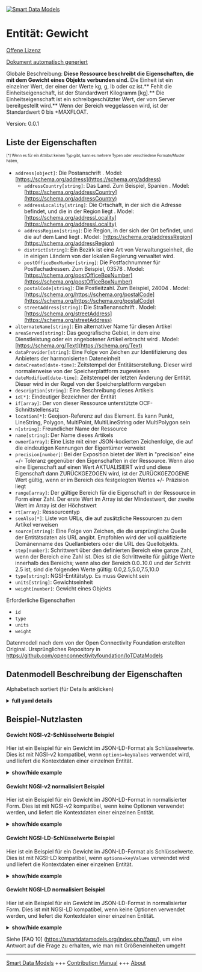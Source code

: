 <!-- 10-Header -->  
[![Smart Data Models](https://smartdatamodels.org/wp-content/uploads/2022/01/SmartDataModels_logo.png "Logo")](https://smartdatamodels.org)  
Entität: Gewicht  
================<!-- /10-Header -->  
<!-- 15-License -->  
[Offene Lizenz](https://github.com/smart-data-models//dataModel.OCF/blob/master/Weight/LICENSE.md)  
[Dokument automatisch generiert](https://docs.google.com/presentation/d/e/2PACX-1vTs-Ng5dIAwkg91oTTUdt8ua7woBXhPnwavZ0FxgR8BsAI_Ek3C5q97Nd94HS8KhP-r_quD4H0fgyt3/pub?start=false&loop=false&delayms=3000#slide=id.gb715ace035_0_60)  
<!-- /15-License -->  
<!-- 20-Description -->  
Globale Beschreibung: **Diese Ressource beschreibt die Eigenschaften, die mit dem Gewicht eines Objekts verbunden sind.** Die Einheit ist ein einzelner Wert, der einer der Werte kg, g, lb oder oz ist.** Fehlt die Einheitseigenschaft, ist der Standardwert Kilogramm [kg].** Die Einheitseigenschaft ist ein schreibgeschützter Wert, der vom Server bereitgestellt wird.** Wenn der Bereich weggelassen wird, ist der Standardwert 0 bis +MAXFLOAT.  
Version: 0.0.1  
<!-- /20-Description -->  
<!-- 30-PropertiesList -->  

## Liste der Eigenschaften  

<sup><sub>[*] Wenn es für ein Attribut keinen Typ gibt, kann es mehrere Typen oder verschiedene Formate/Muster haben</sub></sup>.  
- `address[object]`: Die Postanschrift  . Model: [https://schema.org/address](https://schema.org/address)	- `addressCountry[string]`: Das Land. Zum Beispiel, Spanien  . Model: [https://schema.org/addressCountry](https://schema.org/addressCountry)  
	- `addressLocality[string]`: Die Ortschaft, in der sich die Adresse befindet, und die in der Region liegt  . Model: [https://schema.org/addressLocality](https://schema.org/addressLocality)  
	- `addressRegion[string]`: Die Region, in der sich der Ort befindet, und die auf dem Land liegt  . Model: [https://schema.org/addressRegion](https://schema.org/addressRegion)  
	- `district[string]`: Ein Bezirk ist eine Art von Verwaltungseinheit, die in einigen Ländern von der lokalen Regierung verwaltet wird.    
	- `postOfficeBoxNumber[string]`: Die Postfachnummer für Postfachadressen. Zum Beispiel, 03578  . Model: [https://schema.org/postOfficeBoxNumber](https://schema.org/postOfficeBoxNumber)  
	- `postalCode[string]`: Die Postleitzahl. Zum Beispiel, 24004  . Model: [https://schema.org/https://schema.org/postalCode](https://schema.org/https://schema.org/postalCode)  
	- `streetAddress[string]`: Die Straßenanschrift  . Model: [https://schema.org/streetAddress](https://schema.org/streetAddress)  
- `alternateName[string]`: Ein alternativer Name für diesen Artikel  - `areaServed[string]`: Das geografische Gebiet, in dem eine Dienstleistung oder ein angebotener Artikel erbracht wird  . Model: [https://schema.org/Text](https://schema.org/Text)- `dataProvider[string]`: Eine Folge von Zeichen zur Identifizierung des Anbieters der harmonisierten Dateneinheit  - `dateCreated[date-time]`: Zeitstempel der Entitätserstellung. Dieser wird normalerweise von der Speicherplattform zugewiesen  - `dateModified[date-time]`: Zeitstempel der letzten Änderung der Entität. Dieser wird in der Regel von der Speicherplattform vergeben  - `description[string]`: Eine Beschreibung dieses Artikels  - `id[*]`: Eindeutiger Bezeichner der Entität  - `if[array]`: Der von dieser Ressource unterstützte OCF-Schnittstellensatz  - `location[*]`: Geojson-Referenz auf das Element. Es kann Punkt, LineString, Polygon, MultiPoint, MultiLineString oder MultiPolygon sein  - `n[string]`: Freundlicher Name der Ressource  - `name[string]`: Der Name dieses Artikels  - `owner[array]`: Eine Liste mit einer JSON-kodierten Zeichenfolge, die auf die eindeutigen Kennungen der Eigentümer verweist  - `precision[number]`: Bei der Exposition bietet der Wert in "precision" eine +/- Toleranz gegenüber den Eigenschaften in der Ressource. Wenn also eine Eigenschaft auf einen Wert AKTUALISIERT wird und diese Eigenschaft dann ZURÜCKGEZOGEN wird, ist der ZURÜCKGEZOGENE Wert gültig, wenn er im Bereich des festgelegten Wertes +/- Präzision liegt  - `range[array]`: Der gültige Bereich für die Eigenschaft in der Ressource in Form einer Zahl. Der erste Wert im Array ist der Mindestwert, der zweite Wert im Array ist der Höchstwert  - `rt[array]`: Ressourcentyp  - `seeAlso[*]`: Liste von URLs, die auf zusätzliche Ressourcen zu dem Artikel verweisen  - `source[string]`: Eine Folge von Zeichen, die die ursprüngliche Quelle der Entitätsdaten als URL angibt. Empfohlen wird der voll qualifizierte Domänenname des Quellanbieters oder die URL des Quellobjekts.  - `step[number]`: Schrittwert über den definierten Bereich eine ganze Zahl, wenn der Bereich eine Zahl ist.  Dies ist die Schrittweite für gültige Werte innerhalb des Bereichs; wenn also der Bereich 0.0..10.0 und der Schritt 2.5 ist, sind die folgenden Werte gültig: 0.0,2.5,5.0,7.5,10.0  - `type[string]`: NGSI-Entitätstyp. Es muss Gewicht sein  - `units[string]`: Gewichtseinheit  - `weight[number]`: Gewicht eines Objekts  <!-- /30-PropertiesList -->  
<!-- 35-RequiredProperties -->  
Erforderliche Eigenschaften  
- `id`  - `type`  - `units`  - `weight`  <!-- /35-RequiredProperties -->  
<!-- 40-RequiredProperties -->  
Datenmodell nach dem von der Open Connectivity Foundation erstellten Original. Ursprüngliches Repository in https://github.com/openconnectivityfoundation/IoTDataModels  
<!-- /40-RequiredProperties -->  
<!-- 50-DataModelHeader -->  
## Datenmodell Beschreibung der Eigenschaften  
Alphabetisch sortiert (für Details anklicken)  
<!-- /50-DataModelHeader -->  
<!-- 60-ModelYaml -->  
<details><summary><strong>full yaml details</strong></summary>    
```yaml  
Weight:    
  description: 'This Resource describes the Properties associated with weight of an object.The unit is a single value that is one of kg, g, lb or oz.If the unit Property is missing the default is kilograms [kg].The unit Property is a read-only value that is provided by the server.When range is omitted the default is 0 to +MAXFLOAT.'    
  properties:    
    address:    
      description: The mailing address    
      properties:    
        addressCountry:    
          description: 'The country. For example, Spain'    
          type: string    
          x-ngsi:    
            model: https://schema.org/addressCountry    
            type: Property    
        addressLocality:    
          description: 'The locality in which the street address is, and which is in the region'    
          type: string    
          x-ngsi:    
            model: https://schema.org/addressLocality    
            type: Property    
        addressRegion:    
          description: 'The region in which the locality is, and which is in the country'    
          type: string    
          x-ngsi:    
            model: https://schema.org/addressRegion    
            type: Property    
        district:    
          description: 'A district is a type of administrative division that, in some countries, is managed by the local government'    
          type: string    
          x-ngsi:    
            type: Property    
        postOfficeBoxNumber:    
          description: 'The post office box number for PO box addresses. For example, 03578'    
          type: string    
          x-ngsi:    
            model: https://schema.org/postOfficeBoxNumber    
            type: Property    
        postalCode:    
          description: 'The postal code. For example, 24004'    
          type: string    
          x-ngsi:    
            model: https://schema.org/https://schema.org/postalCode    
            type: Property    
        streetAddress:    
          description: The street address    
          type: string    
          x-ngsi:    
            model: https://schema.org/streetAddress    
            type: Property    
        streetNr:    
          description: Number identifying a specific property on a public street    
          type: string    
          x-ngsi:    
            type: Property    
      type: object    
      x-ngsi:    
        model: https://schema.org/address    
        type: Property    
    alternateName:    
      description: An alternative name for this item    
      type: string    
      x-ngsi:    
        type: Property    
    areaServed:    
      description: The geographic area where a service or offered item is provided    
      type: string    
      x-ngsi:    
        model: https://schema.org/Text    
        type: Property    
    dataProvider:    
      description: A sequence of characters identifying the provider of the harmonised data entity    
      type: string    
      x-ngsi:    
        type: Property    
    dateCreated:    
      description: Entity creation timestamp. This will usually be allocated by the storage platform    
      format: date-time    
      type: string    
      x-ngsi:    
        type: Property    
    dateModified:    
      description: Timestamp of the last modification of the entity. This will usually be allocated by the storage platform    
      format: date-time    
      type: string    
      x-ngsi:    
        type: Property    
    description:    
      description: A description of this item    
      type: string    
      x-ngsi:    
        type: Property    
    id:    
      anyOf:    
        - description: Identifier format of any NGSI entity    
          maxLength: 256    
          minLength: 1    
          pattern: ^[\w\-\.\{\}\$\+\*\[\]`|~^@!,:\\]+$    
          type: string    
          x-ngsi:    
            type: Property    
        - description: Identifier format of any NGSI entity    
          format: uri    
          type: string    
          x-ngsi:    
            type: Property    
      description: Unique identifier of the entity    
      x-ngsi:    
        type: Property    
    if:    
      description: The OCF Interface set supported by this Resource    
      items:    
        enum:    
          - oic.if.s    
          - oic.if.a    
          - oic.if.baseline    
        maxLength: 64    
        type: string    
      minItems: 1    
      readOnly: true    
      type: array    
      uniqueItems: true    
      x-ngsi:    
        type: Property    
    location:    
      description: 'Geojson reference to the item. It can be Point, LineString, Polygon, MultiPoint, MultiLineString or MultiPolygon'    
      oneOf:    
        - description: Geojson reference to the item. Point    
          properties:    
            bbox:    
              items:    
                type: number    
              minItems: 4    
              type: array    
            coordinates:    
              items:    
                type: number    
              minItems: 2    
              type: array    
            type:    
              enum:    
                - Point    
              type: string    
          required:    
            - type    
            - coordinates    
          title: GeoJSON Point    
          type: object    
          x-ngsi:    
            type: GeoProperty    
        - description: Geojson reference to the item. LineString    
          properties:    
            bbox:    
              items:    
                type: number    
              minItems: 4    
              type: array    
            coordinates:    
              items:    
                items:    
                  type: number    
                minItems: 2    
                type: array    
              minItems: 2    
              type: array    
            type:    
              enum:    
                - LineString    
              type: string    
          required:    
            - type    
            - coordinates    
          title: GeoJSON LineString    
          type: object    
          x-ngsi:    
            type: GeoProperty    
        - description: Geojson reference to the item. Polygon    
          properties:    
            bbox:    
              items:    
                type: number    
              minItems: 4    
              type: array    
            coordinates:    
              items:    
                items:    
                  items:    
                    type: number    
                  minItems: 2    
                  type: array    
                minItems: 4    
                type: array    
              type: array    
            type:    
              enum:    
                - Polygon    
              type: string    
          required:    
            - type    
            - coordinates    
          title: GeoJSON Polygon    
          type: object    
          x-ngsi:    
            type: GeoProperty    
        - description: Geojson reference to the item. MultiPoint    
          properties:    
            bbox:    
              items:    
                type: number    
              minItems: 4    
              type: array    
            coordinates:    
              items:    
                items:    
                  type: number    
                minItems: 2    
                type: array    
              type: array    
            type:    
              enum:    
                - MultiPoint    
              type: string    
          required:    
            - type    
            - coordinates    
          title: GeoJSON MultiPoint    
          type: object    
          x-ngsi:    
            type: GeoProperty    
        - description: Geojson reference to the item. MultiLineString    
          properties:    
            bbox:    
              items:    
                type: number    
              minItems: 4    
              type: array    
            coordinates:    
              items:    
                items:    
                  items:    
                    type: number    
                  minItems: 2    
                  type: array    
                minItems: 2    
                type: array    
              type: array    
            type:    
              enum:    
                - MultiLineString    
              type: string    
          required:    
            - type    
            - coordinates    
          title: GeoJSON MultiLineString    
          type: object    
          x-ngsi:    
            type: GeoProperty    
        - description: Geojson reference to the item. MultiLineString    
          properties:    
            bbox:    
              items:    
                type: number    
              minItems: 4    
              type: array    
            coordinates:    
              items:    
                items:    
                  items:    
                    items:    
                      type: number    
                    minItems: 2    
                    type: array    
                  minItems: 4    
                  type: array    
                type: array    
              type: array    
            type:    
              enum:    
                - MultiPolygon    
              type: string    
          required:    
            - type    
            - coordinates    
          title: GeoJSON MultiPolygon    
          type: object    
          x-ngsi:    
            type: GeoProperty    
      x-ngsi:    
        type: GeoProperty    
    n:    
      description: Friendly name of the Resource    
      maxLength: 64    
      readOnly: true    
      type: string    
      x-ngsi:    
        type: Property    
    name:    
      description: The name of this item    
      type: string    
      x-ngsi:    
        type: Property    
    owner:    
      description: A List containing a JSON encoded sequence of characters referencing the unique Ids of the owner(s)    
      items:    
        anyOf:    
          - description: Identifier format of any NGSI entity    
            maxLength: 256    
            minLength: 1    
            pattern: ^[\w\-\.\{\}\$\+\*\[\]`|~^@!,:\\]+$    
            type: string    
            x-ngsi:    
              type: Property    
          - description: Identifier format of any NGSI entity    
            format: uri    
            type: string    
            x-ngsi:    
              type: Property    
        description: Unique identifier of the entity    
        x-ngsi:    
          type: Property    
      type: array    
      x-ngsi:    
        type: Property    
    precision:    
      description: 'When exposed the value in ''precision'' provides a +/- tolerance against the Properties in the Resource. Thus if a Property is UPDATED to a value and that Property then RETRIEVED, the RETRIEVED value is valid if in the range of the set value +/- precision'    
      readOnly: true    
      type: number    
      x-ngsi:    
        type: Property    
    range:    
      description: 'The valid range for the Property in the Resource as a number. The first value in the array is the minimum value, the second value in the array is the maximum value'    
      items:    
        type: number    
      maxItems: 2    
      minItems: 2    
      readOnly: true    
      type: array    
      x-ngsi:    
        type: Property    
    rt:    
      description: Resource Type    
      items:    
        enum:    
          - oic.r.weight    
        maxLength: 64    
        type: string    
      minItems: 1    
      readOnly: true    
      type: array    
      uniqueItems: true    
      x-ngsi:    
        type: Property    
    seeAlso:    
      description: list of uri pointing to additional resources about the item    
      oneOf:    
        - items:    
            format: uri    
            type: string    
          minItems: 1    
          type: array    
        - format: uri    
          type: string    
      x-ngsi:    
        type: Property    
    source:    
      description: 'A sequence of characters giving the original source of the entity data as a URL. Recommended to be the fully qualified domain name of the source provider, or the URL to the source object'    
      type: string    
      x-ngsi:    
        type: Property    
    step:    
      description: 'Step value across the defined range an integer when the range is a number.  This is the increment for valid values across the range; so if range is 0.0..10.0 and step is 2.5 then valid values are 0.0,2.5,5.0,7.5,10.0'    
      readOnly: true    
      type: number    
      x-ngsi:    
        type: Property    
    type:    
      description: NGSI entity type. It has to be Weight    
      enum:    
        - Weight    
      type: string    
      x-ngsi:    
        type: Property    
    units:    
      default: kg    
      description: Weight unit    
      enum:    
        - kg    
        - g    
        - lb    
        - oz    
      readOnly: true    
      type: string    
      x-ngsi:    
        type: Property    
    weight:    
      description: Weight of an object    
      minimum: 0.0    
      type: number    
      x-ngsi:    
        type: Property    
  required:    
    - weight    
    - units    
    - id    
    - type    
  type: object    
  x-derived-from: https://raw.githubusercontent.com/openconnectivityfoundation/IoTDataModels/master/WeightResURI.swagger.json    
  x-disclaimer: 'Redistribution and use in source and binary forms, with or without modification, are permitted  provided that the license conditions are met. Copyleft (c) 2022 Contributors to Smart Data Models Program'    
  x-license-url: https://github.com/smart-data-models/dataModel.OCF/blob/master/Weight/LICENSE.md    
  x-model-schema: https://smart-data-models.github.io/dataModel.OCF/Weight/schema.json    
  x-model-tags: OCF    
  x-version: 0.0.1    
```  
</details>    
<!-- /60-ModelYaml -->  
<!-- 70-MiddleNotes -->  
<!-- /70-MiddleNotes -->  
<!-- 80-Examples -->  
## Beispiel-Nutzlasten  
#### Gewicht NGSI-v2-Schlüsselwerte Beispiel  
Hier ist ein Beispiel für ein Gewicht im JSON-LD-Format als Schlüsselwerte. Dies ist mit NGSI-v2 kompatibel, wenn `options=keyValues` verwendet wird, und liefert die Kontextdaten einer einzelnen Entität.  
<details><summary><strong>show/hide example</strong></summary>    
```json  
{  
  "id": "urn:ngsi-ld:Weight:id:OJUO:43383279",  
  "dateCreated": "1972-04-12T09:44:39Z",  
  "dateModified": "2020-05-28T11:42:59Z",  
  "source": "Decade then very member. Find above artist store.",  
  "name": "Fact artist sport happen perhaps assume responsibility. Full subject turn design voice road degree discover.",  
  "alternateName": "Listen hospital anything teach foot. Present far food maintain play bring keep billion.",  
  "description": "Artist each follow soldier executive camera wind.",  
  "dataProvider": "Lose where area his kitchen. Box method work us I can ability.",  
  "owner": [  
    "urn:ngsi-ld:Weight:items:BTBX:55752700",  
    "urn:ngsi-ld:Weight:items:RERQ:90930122"  
  ],  
  "seeAlso": [  
    "urn:ngsi-ld:Weight:items:KRUV:71413026",  
    "urn:ngsi-ld:Weight:items:PTWT:50710894"  
  ],  
  "location": {  
    "type": "Point",  
    "coordinates": [  
      -12.433652,  
      172.571818  
    ]  
  },  
  "address": {  
    "streetAddress": "Alone over street network year ask up black. Game meeting population wife sell past country.",  
    "addressLocality": "Rich break base line great prepare speech. Growth above reduce dog.",  
    "addressRegion": "Science various interest civil. Theory value people administration natural. Others how need.",  
    "addressCountry": "Probably field participant report nature. Arm hospital process none already growth.",  
    "postalCode": "Fund listen though suffer phone. Everybody environment movement man left.",  
    "postOfficeBoxNumber": "Their hair call need evidence hospital surface. Mouth newspaper chance resource protect. Court enough hard law trouble second."  
  },  
  "areaServed": "Skin over perform happen. Race action protect teach.",  
  "rt": [  
    "oic.r.weight",  
    "oic.r.weight"  
  ],  
  "weight": {  
    "type": "Property",  
    "value": 732.0  
  },  
  "units": "kg",  
  "range": [  
    25.2,  
    787.6  
  ],  
  "step": {  
    "type": "Property",  
    "value": 227.8  
  },  
  "precision": {  
    "type": "Property",  
    "value": 390.9  
  },  
  "n": "Offer field Mrs music near will big. Wrong offer bag pick phone improve.",  
  "if": [  
    "oic.if.baseline",  
    "oic.if.baseline"  
  ],  
  "type": "Weight"  
}  
```  
</details>  
#### Gewicht NGSI-v2 normalisiert Beispiel  
Hier ist ein Beispiel für ein Gewicht im JSON-LD-Format in normalisierter Form. Dies ist mit NGSI-v2 kompatibel, wenn keine Optionen verwendet werden, und liefert die Kontextdaten einer einzelnen Entität.  
<details><summary><strong>show/hide example</strong></summary>    
```json  
{  
  "id": {  
    "type": "string",  
    "value": "urn:ngsi-ld:Weight:id:OJUO:43383279"  
  },  
  "dateCreated": {  
    "format": "date-time",  
    "type": "string",  
    "value": "1972-04-12T09:44:39Z"  
  },  
  "dateModified": {  
    "format": "date-time",  
    "type": "string",  
    "value": "2020-05-28T11:42:59Z"  
  },  
  "source": {  
    "type": "string",  
    "value": "Decade then very member. Find above artist store."  
  },  
  "name": {  
    "type": "string",  
    "value": "Fact artist sport happen perhaps assume responsibility. Full subject turn design voice road degree discover."  
  },  
  "alternateName": {  
    "type": "string",  
    "value": "Listen hospital anything teach foot. Present far food maintain play bring keep billion."  
  },  
  "description": {  
    "type": "string",  
    "value": "Artist each follow soldier executive camera wind."  
  },  
  "dataProvider": {  
    "type": "string",  
    "value": "Lose where area his kitchen. Box method work us I can ability."  
  },  
  "owner": {  
    "type": "array",  
    "value": [  
      "urn:ngsi-ld:Weight:items:BTBX:55752700",  
      "urn:ngsi-ld:Weight:items:RERQ:90930122"  
    ]  
  },  
  "seeAlso": {  
    "type": "array",  
    "value": [  
      "urn:ngsi-ld:Weight:items:KRUV:71413026",  
      "urn:ngsi-ld:Weight:items:PTWT:50710894"  
    ]  
  },  
  "location": {  
    "type": "object",  
    "value": {  
      "type": "Point",  
      "coordinates": [  
        -12.433652,  
        172.571818  
      ]  
    }  
  },  
  "address": {  
    "type": "object",  
    "value": {  
      "streetAddress": "Alone over street network year ask up black. Game meeting population wife sell past country.",  
      "addressLocality": "Rich break base line great prepare speech. Growth above reduce dog.",  
      "addressRegion": "Science various interest civil. Theory value people administration natural. Others how need.",  
      "addressCountry": "Probably field participant report nature. Arm hospital process none already growth.",  
      "postalCode": "Fund listen though suffer phone. Everybody environment movement man left.",  
      "postOfficeBoxNumber": "Their hair call need evidence hospital surface. Mouth newspaper chance resource protect. Court enough hard law trouble second."  
    }  
  },  
  "areaServed": {  
    "type": "string",  
    "value": "Skin over perform happen. Race action protect teach."  
  },  
  "rt": {  
    "type": "array",  
    "value": [  
      "oic.r.weight",  
      "oic.r.weight"  
    ]  
  },  
  "weight": {  
    "type": "object",  
    "value": {  
      "type": "Property",  
      "value": 732.0  
    }  
  },  
  "units": {  
    "type": "string",  
    "value": "kg"  
  },  
  "range": {  
    "type": "array",  
    "value": [  
      25.2,  
      787.6  
    ]  
  },  
  "step": {  
    "type": "object",  
    "value": {  
      "type": "Property",  
      "value": 227.8  
    }  
  },  
  "precision": {  
    "type": "object",  
    "value": {  
      "type": "Property",  
      "value": 390.9  
    }  
  },  
  "n": {  
    "type": "string",  
    "value": "Offer field Mrs music near will big. Wrong offer bag pick phone improve."  
  },  
  "if": {  
    "type": "array",  
    "value": [  
      "oic.if.baseline",  
      "oic.if.baseline"  
    ]  
  },  
  "type": {  
    "type": "string",  
    "value": "Weight"  
  }  
}  
```  
</details>  
#### Gewicht NGSI-LD-Schlüsselwerte Beispiel  
Hier ist ein Beispiel für ein Gewicht im JSON-LD-Format als Schlüsselwerte. Dies ist mit NGSI-LD kompatibel, wenn `options=keyValues` verwendet wird und liefert die Kontextdaten einer einzelnen Entität.  
<details><summary><strong>show/hide example</strong></summary>    
```json  
{  
    "id": "urn:ngsi-ld:Weight:id:OJUO:43383279",  
    "dateCreated": "1972-04-12T09:44:39Z",  
    "dateModified": "2020-05-28T11:42:59Z",  
    "source": "Decade then very member. Find above artist store.",  
    "name": "Fact artist sport happen perhaps assume responsibility. Full subject turn design voice road degree discover.",  
    "alternateName": "Listen hospital anything teach foot. Present far food maintain play bring keep billion.",  
    "description": "Artist each follow soldier executive camera wind.",  
    "dataProvider": "Lose where area his kitchen. Box method work us I can ability.",  
    "owner": [  
        "urn:ngsi-ld:Weight:items:BTBX:55752700",  
        "urn:ngsi-ld:Weight:items:RERQ:90930122"  
    ],  
    "seeAlso": [  
        "urn:ngsi-ld:Weight:items:KRUV:71413026",  
        "urn:ngsi-ld:Weight:items:PTWT:50710894"  
    ],  
    "location": {  
        "type": "Point",  
        "coordinates": [  
            -12.433652,  
            172.571818  
        ]  
    },  
    "address": {  
        "streetAddress": "Alone over street network year ask up black. Game meeting population wife sell past country.",  
        "addressLocality": "Rich break base line great prepare speech. Growth above reduce dog.",  
        "addressRegion": "Science various interest civil. Theory value people administration natural. Others how need.",  
        "addressCountry": "Probably field participant report nature. Arm hospital process none already growth.",  
        "postalCode": "Fund listen though suffer phone. Everybody environment movement man left.",  
        "postOfficeBoxNumber": "Their hair call need evidence hospital surface. Mouth newspaper chance resource protect. Court enough hard law trouble second."  
    },  
    "areaServed": "Skin over perform happen. Race action protect teach.",  
    "rt": [  
        "oic.r.weight",  
        "oic.r.weight"  
    ],  
    "weight": {  
        "type": "Property",  
        "value": 732.0  
    },  
    "units": "kg",  
    "range": [  
        25.2,  
        787.6  
    ],  
    "step": {  
        "type": "Property",  
        "value": 227.8  
    },  
    "precision": {  
        "type": "Property",  
        "value": 390.9  
    },  
    "n": "Offer field Mrs music near will big. Wrong offer bag pick phone improve.",  
    "if": [  
        "oic.if.baseline",  
        "oic.if.baseline"  
    ],  
    "type": "Weight",  
    "@context": [  
        "https://smartdatamodels.org/context.jsonld",  
        "https://raw.githubusercontent.com/smart-data-models/dataModel.OCF/master/context.jsonld"  
    ]  
}  
```  
</details>  
#### Gewicht NGSI-LD normalisiert Beispiel  
Hier ist ein Beispiel für ein Gewicht im JSON-LD-Format in normalisierter Form. Dies ist mit NGSI-LD kompatibel, wenn keine Optionen verwendet werden, und liefert die Kontextdaten einer einzelnen Entität.  
<details><summary><strong>show/hide example</strong></summary>    
```json  
{  
    "id": "urn:ngsi-ld:Weight:id:SJPG:70921933",  
    "dateCreated": {  
        "type": "Property",  
        "value": {  
            "@type": "DateTime",  
            "@value": "1993-03-15T11:24:45Z"  
        }  
    },  
    "dateModified": {  
        "type": "Property",  
        "value": {  
            "@type": "DateTime",  
            "@value": "2015-07-28T06:46:49Z"  
        }  
    },  
    "source": {  
        "type": "Property",  
        "value": "Later white success officer bag."  
    },  
    "name": {  
        "type": "Property",  
        "value": "Environmental notice also home professional occur picture. Land mention charge whether good."  
    },  
    "alternateName": {  
        "type": "Property",  
        "value": "Many happen family better. They bed treatment across son service believe. Protect sport citizen key high that. Leg office sign head."  
    },  
    "description": {  
        "type": "Property",  
        "value": "Animal prepare include run. Structure big represent contain of here head."  
    },  
    "dataProvider": {  
        "type": "Property",  
        "value": "Important candidate case fight senior wife. President mean we your."  
    },  
    "owner": {  
        "type": "Property",  
        "value": [  
            "urn:ngsi-ld:Weight:items:WCAY:56473919",  
            "urn:ngsi-ld:Weight:items:DUDL:86411480"  
        ]  
    },  
    "seeAlso": {  
        "type": "Property",  
        "value": [  
            "urn:ngsi-ld:Weight:items:QLPQ:72550779"  
        ]  
    },  
    "location": {  
        "type": "Property",  
        "value": {  
            "type": "Point",  
            "coordinates": [  
                62.3391355,  
                -48.594117  
            ]  
        }  
    },  
    "address": {  
        "type": "Property",  
        "value": {  
            "streetAddress": "Week perform real soon but discuss expect leader. End front reach benefit price. Put personal usually size Mrs industry.",  
            "addressLocality": "Money four middle but author free speech town.",  
            "addressRegion": "Institution prove certain first page car lay. Evening look speak Democrat technology recognize. There five arrive line last material.",  
            "addressCountry": "Green strategy forget yard good finally.",  
            "postalCode": "Design seat enough artist over. Treatment necessary question protect class fill call.",  
            "postOfficeBoxNumber": "Record girl president particularly actually group. Sense you continue she. Alone some teach."  
        }  
    },  
    "areaServed": {  
        "type": "Property",  
        "value": "Rest anyone specific great source offer. Analysis range available entire."  
    },  
    "rt": {  
        "type": "Property",  
        "value": [  
            "oic.r.weight"  
        ]  
    },  
    "weight": {  
        "type": "Property",  
        "value": 573.9  
    },  
    "units": {  
        "type": "Property",  
        "value": "oz"  
    },  
    "range": {  
        "type": "Property",  
        "value": [  
            998.1,  
            197.8  
        ]  
    },  
    "step": {  
        "type": "Property",  
        "value": 718.8  
    },  
    "precision": {  
        "type": "Property",  
        "value": 946.7  
    },  
    "n": {  
        "type": "Property",  
        "value": "Somebody would commercial life population third. Live involve save."  
    },  
    "if": {  
        "type": "Property",  
        "value": [  
            "oic.if.a"  
        ]  
    },  
    "type": "Weight",  
    "@context": [  
        "https://smartdatamodels.org/context.jsonld",  
        "https://raw.githubusercontent.com/smart-data-models/dataModel.OCF/master/context.jsonld"  
    ]  
}  
```  
</details><!-- /80-Examples -->  
<!-- 90-FooterNotes -->  
<!-- /90-FooterNotes -->  
<!-- 95-Units -->  
Siehe [FAQ 10] (https://smartdatamodels.org/index.php/faqs/), um eine Antwort auf die Frage zu erhalten, wie man mit Größeneinheiten umgeht  
<!-- /95-Units -->  
<!-- 97-LastFooter -->  
---  
[Smart Data Models](https://smartdatamodels.org) +++ [Contribution Manual](https://bit.ly/contribution_manual) +++ [About](https://bit.ly/Introduction_SDM)<!-- /97-LastFooter -->  
